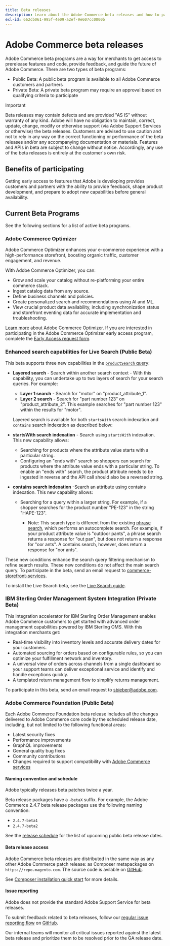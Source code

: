 ```yaml
---
title: Beta releases
description: Learn about the Adobe Commerce beta releases and how to participate.
exl-id: 662cb061-995f-4e09-a2ef-9e607cc0000b
---
```

# Adobe Commerce beta releases

Adobe Commerce beta programs are a way for merchants to get access to prerelease features and code, provide feedback, and guide the future of Adobe Commerce. There are two types of beta programs:

- Public Beta: A public beta program is available to all Adobe Commerce customers and partners
- Private Beta: A private beta program may require an approval based on qualifying criteria to participate

>[!IMPORTANT]
>
>Beta releases may contain defects and are provided "AS IS" without warranty of any kind. Adobe will have no obligation to maintain, correct, update, change, modify or otherwise support (via Adobe Support Services or otherwise) the beta releases. Customers are advised to use caution and not to rely in any way on the correct functioning or performance of the beta releases and/or any accompanying documentation or materials. Features and APIs in beta are subject to change without notice. Accordingly, any use of the beta releases is entirely at the customer's own risk.

## Benefits of participating

Getting early access to features that Adobe is developing provides customers and partners with the ability to provide feedback, shape product development, and prepare to adopt new capabilities before general availability.

## Current Beta Programs

See the following sections for a list of active beta programs.

### Adobe Commerce Optimizer

Adobe Commerce Optimizer enhances your e-commerce experience with a high-performance storefront, boosting organic traffic, customer engagement, and revenue.

With Adobe Commerce Optimizer, you can:

- Grow and scale your catalog without re-platforming your entire commerce stack.
- Ingest catalog data from any source.
- Define business channels and policies.
- Create personalized search and recommendations using AI and ML.
- View crucial product data availability, including synchronization status and storefront eventing data for accurate implementation and troubleshooting.

[Learn more](https://experienceleague.adobe.com/docs/commerce/optimizer/overview.html) about Adobe Commerce Optimizer. If you are interested in participating in the Adobe Commerce Optimizer early access program, complete the [Early Access request form](https://forms.office.com/Pages/ResponsePage.aspx?id=Wht7-jR7h0OUrtLBeN7O4WOxhjY2doZPikS2hIbfmL5UMlhTMTYzVDhPQVFNTUFYUjJHNlRKTE5TWS4u).

### Enhanced search capabilities for Live Search (Public Beta)

This beta supports three new capabilities in the [`productSearch` query](https://developer.adobe.com/commerce/services/graphql/live-search/product-search/):

- **Layered search** - Search within another search context - With this capability, you can undertake up to two layers of search for your search queries. For example:
  
  - **Layer 1 search** - Search for "motor" on "product_attribute_1".
  - **Layer 2 search** - Search for "part number 123" on "product_attribute_2". This example searches for "part number 123" within the results for "motor".

  Layered search is available for both `startsWith` search indexation and `contains` search indexation as described below:

- **startsWith search indexation** - Search using `startsWith` indexation. This new capability allows:

  - Searching for products where the attribute value starts with a particular string.
  - Configuring an "ends with" search so shoppers can search for products where the attribute value ends with a particular string. To enable an "ends with" search, the product attribute needs to be ingested in reverse and the API call should also be a reversed string.

- **contains search indexation** -Search an attribute using contains indexation. This new capability allows:

    - Searching for a query within a larger string. For example, if a shopper searches for the product number "PE-123" in the string "HAPE-123".
        
        - Note: This search type is different from the existing [phrase search](https://developer.adobe.com/commerce/services/graphql/live-search/product-search/#phrase), which performs an autocomplete search. For example, if your product attribute value is "outdoor pants", a phrase search returns a response for "out pan", but does not return a response for "oor ants". A contains search, however, does return a response for "oor ants".

These new conditions enhance the search query filtering mechanism to refine search results. These new conditions do not affect the main search query. To participate in the beta, send an email request to [commerce-storefront-services](mailto:commerce-storefront-services@adobe.com).

To install the Live Search beta, see the [Live Search guide](https://experienceleague.adobe.com/en/docs/commerce/live-search/install#install-the-live-search-beta).

### IBM Sterling Order Management System Integration (Private Beta)

This integration accelerator for IBM Sterling Order Management enables Adobe Commerce customers to get started with advanced order management capabilities powered by IBM Sterling OMS. With this integration merchants get:

- Real-time visibility into inventory levels and accurate delivery dates for your customers.
- Automated sourcing for orders based on configurable rules, so you can optimize your fulfillment network and inventory.
- A universal view of orders across channels from a single dashboard so your support teams can deliver exceptional service and identify and handle exceptions quickly.
- A templated return management flow to simplify returns management.

To participate in this beta, send an email request to [sbieber@adobe.com](mailto:sbieber@adobe.com).

### Adobe Commerce Foundation (Public Beta)

Each Adobe Commerce Foundation beta release includes all the changes delivered to Adobe Commerce core code by the scheduled release date, including, but not limited to the following functional areas: 

- Latest security fixes
- Performance improvements
- GraphQL improvements
- General quality bug fixes
- Community contributions
- Changes required to support compatibility with [Adobe Commerce services](https://experienceleague.adobe.com/docs/commerce/user-guides/home.html)

#### Naming convention and schedule

Adobe typically releases beta patches twice a year.

Beta release packages have a `-betaX` suffix. For example, the Adobe Commerce 2.4.7 beta release packages use the following naming convention:

- `2.4.7-beta1`
- `2.4.7-beta2`

See the [release schedule](schedule.md) for the list of upcoming public beta release dates.

#### Beta release access

Adobe Commerce beta releases are distributed in the same way as any other Adobe Commerce patch release: as Composer metapackages on `https://repo.magento.com`. The source code is avilable on [GitHub](https://github.com/magento/magento2).

See [Composer installation quick start](../installation/composer.md) for more details.

#### Issue reporting

Adobe does not provide the standard Adobe Support Service for beta releases.

To submit feedback related to beta releases, follow our [regular issue reporting flow](https://developer.adobe.com/commerce/contributor/guides/code-contributions/) on [GitHub](https://github.com/magento/magento2).

Our internal teams will monitor all critical issues reported against the latest beta release and prioritize them to be resolved prior to the GA release date.
